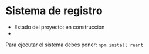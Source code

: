 <h1> Sistema de registro </h1>

- Estado del proyecto: en construccion
- 
Para ejecutar el sistema debes poner:
```npm install reant```
